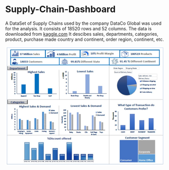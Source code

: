 # Supply-Chain-Dashboard

A DataSet of Supply Chains used by the company DataCo Global was used for the analysis. It consists of 18520 rows and 52 columns. The data is downloaded from [kaggle.com](https://www.kaggle.com/shashwatwork/dataco-smart-supply-chain-for-big-data-analysis)
It descibes sales, departments, categories, product, purchase made country and continent, order region, continent, etc.

![image](https://github.com/MaithiliBhakare/Supply-Chain-Dashboard/blob/16b89780ce98f8ef8edf7c81c46dd4f8108b5190/dashboard%20supply%20chain1.jpg)
